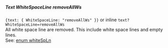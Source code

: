 ##### Text WhiteSpaceLine removeAllWs

`{text: { WhiteSpaceLine: "removeAllWs" }}` or inline `text?WhiteSpaceLine=removeAllWs`  
All white space line are removed.
This include white space lines and empty lines.  
See: [enum whiteSpLn](/build-include/enums/enums.whitespln.html)  